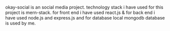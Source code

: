 okay-social is an social media project.
technology stack i have used for this project is mern-stack.
for front end i have used react.js & for back end i have used node.js and express.js and for database local mongodb database is used by me. 
